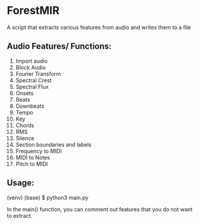 # ForestMIR

A script that extracts various features from audio and writes them to a file


## Audio Features/ Functions: 
1. Import audio
2. Block Audio
3. Fourier Transform 
4. Spectral Crest
5. Spectral Flux
6. Onsets
7. Beats
8. Downbeats
9. Tempo
10. Key
11. Chords
12. RMS
13. Silence 
14. Section boundaries and labels
15. Frequency to MIDI
16. MIDI to Notes
17. Pitch to MIDI

## Usage: 

(venv) (base) $ python3 main.py

In the main() function, you can comment out features that you do not want to extract. 

